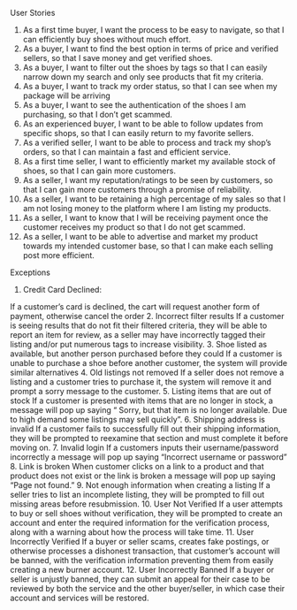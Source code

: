 User Stories

1. As a first time buyer, I want the process to be easy to navigate, so that I can efficiently buy shoes without much effort.
2. As a buyer, I want to find the best option in terms of price and verified sellers, so that I save money and get verified shoes.
3. As a buyer, I want to filter out the shoes by tags so that I can easily narrow down my search and only see products that fit my criteria. 
4. As a buyer, I want to track my order status, so that I can see when my package will be arriving
5. As a buyer, I want to see the authentication of the shoes I am purchasing, so that I don’t get scammed.
6. As an experienced buyer, I want to be able to follow updates from specific shops, so that I can easily return to my favorite sellers.
7. As a verified seller, I want to be able to process and track my shop’s orders, so that I can maintain a fast and efficient service.
8. As a first time seller, I want to efficiently market my available stock of shoes, so that I can gain more customers.
9. As a seller, I want my reputation/ratings to be seen by customers, so that I can gain more customers through a promise of reliability.
10. As a seller, I want to be retaining a high percentage of my sales so that I am not losing money to the platform where I am listing my products. 
11. As a seller, I want to know that I will be receiving payment once the customer receives my product so that I do not get scammed. 
12. As a seller, I want to be able to advertise and market my product towards my intended customer base, so that I can make each selling post more efficient.

Exceptions

1. Credit Card Declined: 

If a customer’s card is declined, the cart will request another form of payment, otherwise cancel the order
2. Incorrect filter results
If a customer is seeing results that do not fit their filtered criteria, they will be able to report an item for review, as a seller may have incorrectly tagged their listing and/or put numerous tags to increase visibility. 
3. Shoe listed as available, but another person purchased before they could
If a customer is unable to purchase a shoe before another customer, the system will provide similar alternatives
4. Old listings not removed
If a seller does not remove a listing and a customer tries to purchase it, the system will remove it and prompt a sorry message to the customer.
5. Listing items that are out of stock
If a customer is presented with items that are no longer in stock, a message will pop up saying “ Sorry, but that item is no longer available. Due to high demand some listings may sell quickly”.
6. Shipping address is invalid
If a customer fails to successfully fill out their shipping information, they will be prompted to reexamine that section and must complete it before moving on. 
7. Invalid login
If a customers inputs their username/password incorrectly a message will pop up saying “Incorrect username or password”
8. Link is broken 
When customer clicks on a link to a product and that product does not exist or the link is broken a message will pop up saying “Page not found.”
9. Not enough information when creating a listing
If a seller tries to list an incomplete listing, they will be prompted to fill out missing areas before resubmission.
10. User Not Verified
If a user attempts to buy or sell shoes without verification, they will be prompted to create an account and enter the required information for the verification process, along with a warning about how the process will take time.
11. User Incorrectly Verified
If a buyer or seller scams, creates fake postings, or otherwise processes a dishonest transaction, that customer’s account will be banned, with the verification information preventing them from easily creating a new burner account.
12. User Incorrectly Banned
If a buyer or seller is unjustly banned, they can submit an appeal for their case to be reviewed by both the service and the other buyer/seller, in which case their account and services will be restored.


